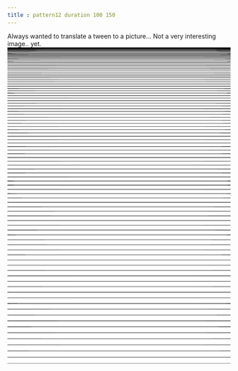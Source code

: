 ```yaml
---
title : pattern12 duration 100 150
---
```

Always wanted to translate a tween to a picture... Not a very interesting image.. yet.
![pattern12_duration_100_150.png](../img/pattern12_duration_100_150.png)
